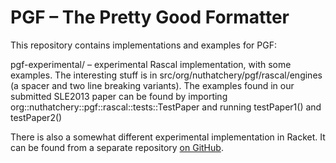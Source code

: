 PGF – The Pretty Good Formatter
===============================

This repository contains implementations and examples for PGF:


  pgf-experimental/  – experimental Rascal implementation, with some examples. The interesting stuff is in src/org/nuthatchery/pgf/rascal/engines (a spacer and two line breaking variants). The examples found in our submitted SLE2013 paper can be found by importing org::nuthatchery::pgf::rascal::tests::TestPaper and running testPaper1() and testPaper2()


There is also a somewhat different experimental implementation in Racket. It can be found from a separate repository [on GitHub](https://github.com/bldl/pgf-racket "PGF in Racket").
